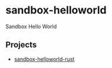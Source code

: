 # sandbox-helloworld
Sandbox Hello World

## Projects

- [sandbox-helloworld-rust](./sandbox-helloworld-rust)
